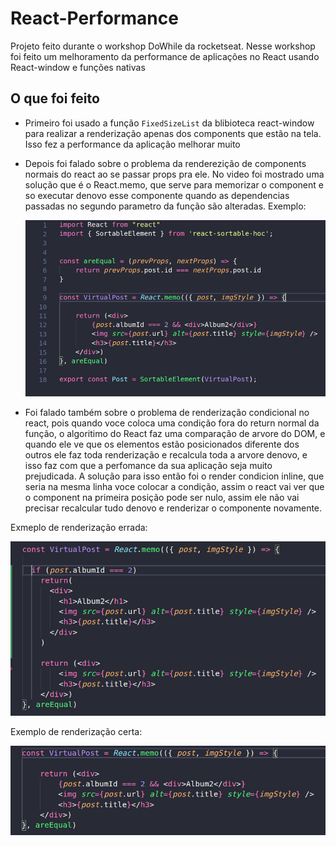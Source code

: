 # React-Performance
Projeto feito durante o workshop DoWhile da rocketseat. Nesse workshop foi feito um melhoramento da performance de aplicações no React usando React-window e funções nativas

## O que foi feito

  - Primeiro foi usado a função `FixedSizeList` da blibioteca react-window para realizar a renderização apenas dos components que estão na tela. 
  Isso fez a performance da aplicação melhorar muito
  
  - Depois foi falado sobre o problema da renderezição de components normais do react ao se passar props pra ele. No video foi mostrado uma solução que é
  o React.memo, que serve para memorizar o component e so executar denovo esse componente quando as dependencias passadas no segundo parametro da função
  são alteradas. Exemplo:
  
    <img src="./exemplo1.png" />
  
  - Foi falado também sobre o problema de renderização condicional no react, pois quando voce coloca uma condição fora do return normal da função, o algoritimo do React faz uma comparação de arvore do DOM, e quando ele ve que os elementos estão posicionados diferente dos outros ele faz toda renderização e recalcula toda a arvore denovo, e isso faz com
  que a perfomance da sua aplicação seja muito prejudicada. A solução para isso então foi o render condicion inline, que seria na mesma linha voce colocar
  a condição, assim o react vai ver que o component na primeira posição pode ser nulo, assim ele não vai precisar recalcular tudo denovo e renderizar o componente
  novamente.
  
  Exmeplo de renderização errada: 
  
   <img src="./renderErrado.png" />
  
  
  Exemplo de renderização certa:
  
   <img src="./renderCerta.png" />
